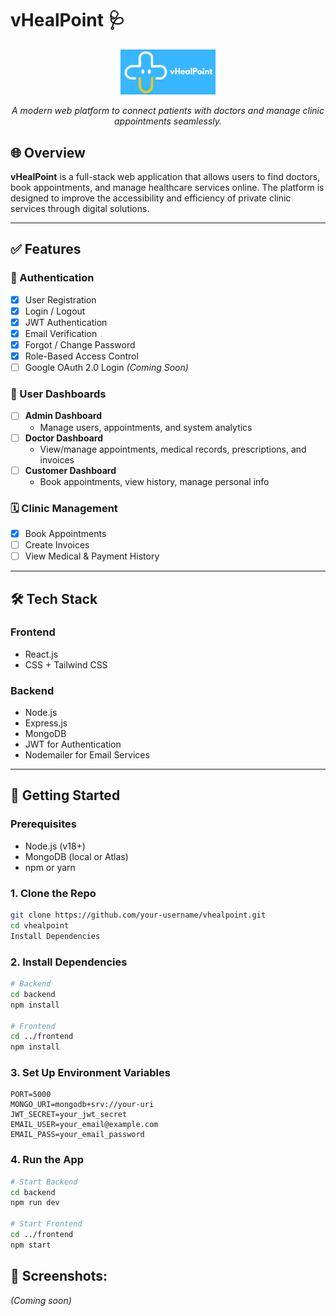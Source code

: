 # vHealPoint 🩺  
<p align="center">
  <img src="frontend/src/assets/vHealPoints2.png" alt="vHealPoint Banner" width="30%" />
</p>
<p align="center"><em>A modern web platform to connect patients with doctors and manage clinic appointments seamlessly.</em></p>                                                               

## 🌐 Overview

**vHealPoint** is a full-stack web application that allows users to find doctors, book appointments, and manage healthcare services online. The platform is designed to improve the accessibility and efficiency of private clinic services through digital solutions.

---

## ✅ Features

### 🔐 Authentication
- [x] User Registration
- [x] Login / Logout
- [x] JWT Authentication
- [x] Email Verification
- [x] Forgot / Change Password
- [x] Role-Based Access Control
- [ ] Google OAuth 2.0 Login *(Coming Soon)*

### 👥 User Dashboards
- [ ] **Admin Dashboard**  
  - Manage users, appointments, and system analytics
- [ ] **Doctor Dashboard**  
  - View/manage appointments, medical records, prescriptions, and invoices
- [ ] **Customer Dashboard**  
  - Book appointments, view history, manage personal info

### 🗓️ Clinic Management
- [x] Book Appointments
- [ ] Create Invoices
- [ ] View Medical & Payment History

---

## 🛠️ Tech Stack

### Frontend
- React.js
- CSS + Tailwind CSS

### Backend
- Node.js
- Express.js
- MongoDB
- JWT for Authentication
- Nodemailer for Email Services

---

## 🚀 Getting Started

### Prerequisites
- Node.js (v18+)
- MongoDB (local or Atlas)
- npm or yarn

### 1. Clone the Repo
```bash
git clone https://github.com/your-username/vhealpoint.git
cd vhealpoint
Install Dependencies
```

### 2. Install Dependencies
``` bash
# Backend
cd backend
npm install

# Frontend
cd ../frontend
npm install
```

### 3. Set Up Environment Variables
``` .env
PORT=5000
MONGO_URI=mongodb+srv://your-uri
JWT_SECRET=your_jwt_secret
EMAIL_USER=your_email@example.com
EMAIL_PASS=your_email_password
```

### 4. Run the App
``` bash
# Start Backend
cd backend
npm run dev

# Start Frontend
cd ../frontend
npm start
```

## 📸 Screenshots:
*(Coming soon)*

